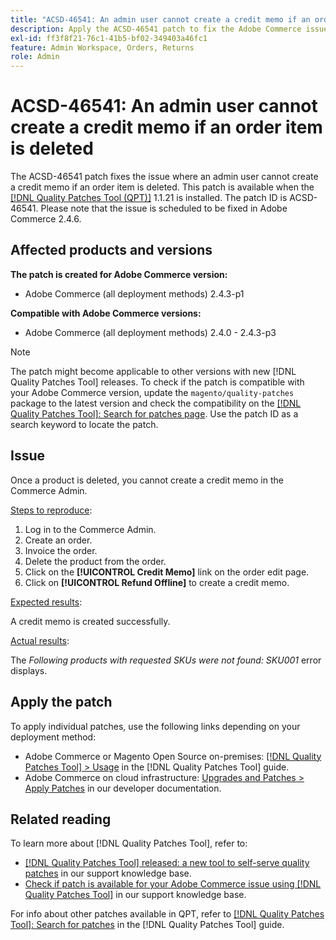 ```yaml
---
title: "ACSD-46541: An admin user cannot create a credit memo if an order item is deleted"
description: Apply the ACSD-46541 patch to fix the Adobe Commerce issue where once a product is deleted you cannot create a credit memo in the Adobe Commerce Admin.
exl-id: ff3f8f21-76c1-41b5-bf02-349403a46fc1
feature: Admin Workspace, Orders, Returns
role: Admin
---
```

# ACSD-46541: An admin user cannot create a credit memo if an order item is deleted

The ACSD-46541 patch fixes the issue where an admin user cannot create a credit memo if an order item is deleted. This patch is available when the [[!DNL Quality Patches Tool (QPT)]](/help/announcements/adobe-commerce-announcements/magento-quality-patches-released-new-tool-to-self-serve-quality-patches.md) 1.1.21 is installed. The patch ID is ACSD-46541. Please note that the issue is scheduled to be fixed in Adobe Commerce 2.4.6.

## Affected products and versions

**The patch is created for Adobe Commerce version:**

* Adobe Commerce (all deployment methods) 2.4.3-p1

**Compatible with Adobe Commerce versions:**

* Adobe Commerce (all deployment methods) 2.4.0 - 2.4.3-p3

>[!NOTE]
>
>The patch might become applicable to other versions with new [!DNL Quality Patches Tool] releases. To check if the patch is compatible with your Adobe Commerce version, update the `magento/quality-patches` package to the latest version and check the compatibility on the [[!DNL Quality Patches Tool]: Search for patches page](https://experienceleague.adobe.com/tools/commerce-quality-patches/index.html). Use the patch ID as a search keyword to locate the patch.

## Issue

Once a product is deleted, you cannot create a credit memo in the Commerce Admin. 

<u>Steps to reproduce</u>:

1. Log in to the Commerce Admin.
1. Create an order.
1. Invoice the order.
1. Delete the product from the order.
1. Click on the **[!UICONTROL Credit Memo]** link on the order edit page.
1. Click on **[!UICONTROL Refund Offline]** to create a credit memo.

<u>Expected results</u>:

A credit memo is created successfully.

<u>Actual results</u>:

The _Following products with requested SKUs were not found: SKU001_ error displays.

## Apply the patch

To apply individual patches, use the following links depending on your deployment method:

* Adobe Commerce or Magento Open Source on-premises: [[!DNL Quality Patches Tool] > Usage](https://experienceleague.adobe.com/docs/commerce-operations/tools/quality-patches-tool/usage.html) in the [!DNL Quality Patches Tool] guide.
* Adobe Commerce on cloud infrastructure: [Upgrades and Patches > Apply Patches](https://experienceleague.adobe.com/en/docs/commerce-cloud-service/user-guide/develop/upgrade/apply-patches) in our developer documentation.

## Related reading

To learn more about [!DNL Quality Patches Tool], refer to:

* [[!DNL Quality Patches Tool] released: a new tool to self-serve quality patches](/help/announcements/adobe-commerce-announcements/magento-quality-patches-released-new-tool-to-self-serve-quality-patches.md) in our support knowledge base.
* [Check if patch is available for your Adobe Commerce issue using [!DNL Quality Patches Tool]](/help/support-tools/patches-available-in-qpt-tool/check-patch-for-magento-issue-with-magento-quality-patches.md) in our support knowledge base.

For info about other patches available in QPT, refer to [[!DNL Quality Patches Tool]: Search for patches](https://experienceleague.adobe.com/tools/commerce-quality-patches/index.html) in the [!DNL Quality Patches Tool] guide.
